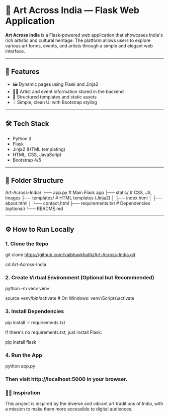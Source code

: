 # 🎨 Art Across India — Flask Web Application

**Art Across India** is a Flask-powered web application that showcases India's rich artistic and cultural heritage. The platform allows users to explore various art forms, events, and artists through a simple and elegant web interface.

---

## 🚀 Features

- 🖼️ Dynamic pages using Flask and Jinja2
- 👨‍🎨 Artist and event information stored in the backend
- 📁 Structured templates and static assets
- 💡 Simple, clean UI with Bootstrap styling

---

## 🛠️ Tech Stack

- Python 3
- Flask
- Jinja2 (HTML templating)
- HTML, CSS, JavaScript
- Bootstrap 4/5

---

## 📁 Folder Structure

Art-Across-India/ ├── app.py # Main Flask app ├── static/ # CSS, JS, Images ├── templates/ # HTML templates (Jinja2) │ ├── index.html │ ├── about.html │ └── contact.html ├── requirements.txt # Dependencies (optional) └── README.md


---

## ⚙️ How to Run Locally

### 1. Clone the Repo

git clone https://github.com/vaibhavkhatik/Art-Across-India.git

cd Art-Across-India

### 2. Create Virtual Environment (Optional but Recommended)

python -m venv venv

source venv/bin/activate  # On Windows: venv\Scripts\activate

### 3. Install Dependencies

pip install -r requirements.txt

If there's no requirements.txt, just install Flask:

pip install flask

### 4. Run the App

python app.py

### Then visit http://localhost:5000 in your browser. 

### 👨‍🎨 Inspiration
This project is inspired by the diverse and vibrant art traditions of India, with a mission to make them more accessible to digital audiences.




